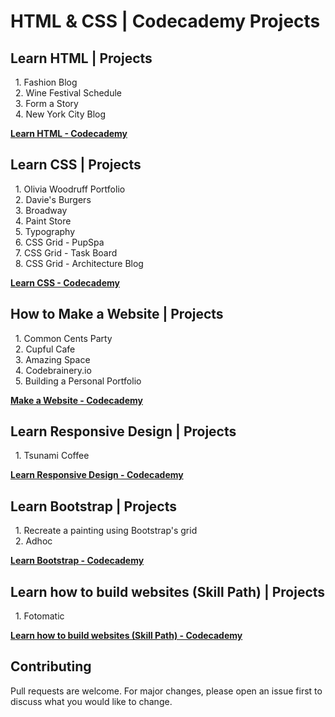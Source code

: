 # HTML & CSS | Codecademy Projects

## Learn HTML | Projects
&nbsp;&nbsp;1. Fashion Blog<br>
&nbsp;&nbsp;2. Wine Festival Schedule<br>
&nbsp;&nbsp;3. Form a Story<br>
&nbsp;&nbsp;4. New York City Blog

**[Learn HTML - Codecademy](https://www.codecademy.com/learn/learn-html)**

## Learn CSS | Projects
&nbsp;&nbsp;1. Olivia Woodruff Portfolio<br>
&nbsp;&nbsp;2. Davie's Burgers<br>
&nbsp;&nbsp;3. Broadway<br>
&nbsp;&nbsp;4. Paint Store<br>
&nbsp;&nbsp;5. Typography<br>
&nbsp;&nbsp;6. CSS Grid - PupSpa<br>
&nbsp;&nbsp;7. CSS Grid - Task Board<br>
&nbsp;&nbsp;8. CSS Grid - Architecture Blog

**[Learn CSS - Codecademy](https://www.codecademy.com/learn/learn-css)**

## How to Make a Website | Projects
&nbsp;&nbsp;1. Common Cents Party<br>
&nbsp;&nbsp;2. Cupful Cafe<br>
&nbsp;&nbsp;3. Amazing Space<br>
&nbsp;&nbsp;4. Codebrainery.io<br>
&nbsp;&nbsp;5. Building a Personal Portfolio

**[Make a Website - Codecademy](https://www.codecademy.com/learn/make-a-website)**

## Learn Responsive Design | Projects
&nbsp;&nbsp;1. Tsunami Coffee

**[Learn Responsive Design - Codecademy](https://www.codecademy.com/learn/learn-responsive-design)**

## Learn Bootstrap | Projects
&nbsp;&nbsp;1. Recreate a painting using Bootstrap's grid<br>
&nbsp;&nbsp;2. Adhoc

**[Learn Bootstrap - Codecademy](https://www.codecademy.com/learn/learn-bootstrap)**

## Learn how to build websites (Skill Path) | Projects
&nbsp;&nbsp;1. Fotomatic

**[Learn how to build websites (Skill Path) - Codecademy](https://www.codecademy.com/learn/paths/learn-how-to-build-websites)**

## Contributing
Pull requests are welcome. For major changes, please open an issue first to discuss what you would like to change.
